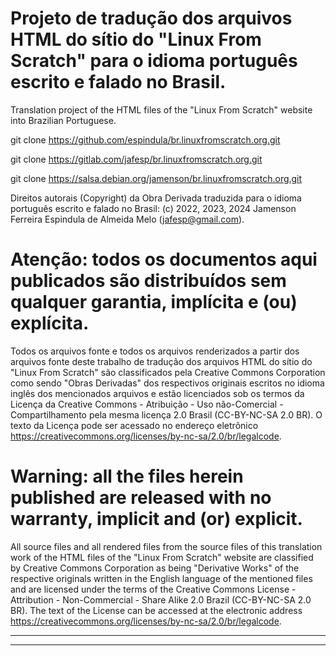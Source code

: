 # Projeto de tradução dos arquivos HTML do sítio do "Linux From Scratch" para o idioma português escrito e falado no Brasil.

Translation project of the HTML files of the "Linux From Scratch" website into Brazilian Portuguese.

git clone https://github.com/espindula/br.linuxfromscratch.org.git

git clone https://gitlab.com/jafesp/br.linuxfromscratch.org.git

git clone https://salsa.debian.org/jamenson/br.linuxfromscratch.org.git


Direitos autorais (Copyright) da Obra Derivada traduzida para o idioma 
português escrito e falado no Brasil: (c) 2022, 2023, 2024 Jamenson 
Ferreira Espindula de Almeida Melo (<jafesp@gmail.com>).

# Atenção: todos os documentos aqui publicados são distribuídos sem qualquer garantia, implícita e (ou) explícita.

  Todos os arquivos fonte e todos os arquivos renderizados a partir dos 
  arquivos fonte deste trabalho de tradução dos arquivos HTML do sítio 
  do "Linux From Scratch" são classificados pela Creative Commons 
  Corporation como sendo "Obras Derivadas" dos respectivos originais 
  escritos no idioma inglês dos mencionados arquivos e estão licenciados 
  sob os termos da Licença da Creative Commons - Atribuição - Uso 
  não-Comercial - Compartilhamento pela mesma licença 2.0 Brasil 
  (CC-BY-NC-SA 2.0 BR). O texto da Licença pode ser acessado no endereço 
  eletrônico 
  <https://creativecommons.org/licenses/by-nc-sa/2.0/br/legalcode>.


# Warning: all the files herein published are released with no warranty, implicit and (or) explicit.

  All source files and all rendered files from the source files of this 
  translation work of the HTML files of the "Linux From Scratch" website 
  are classified by Creative Commons Corporation as being "Derivative 
  Works" of the respective originals written in the English language of 
  the mentioned files and are licensed under the terms of the Creative 
  Commons License - Attribution - Non-Commercial - Share Alike 2.0 
  Brazil (CC-BY-NC-SA 2.0 BR). The text of the License can be accessed 
  at the electronic address 
  <https://creativecommons.org/licenses/by-nc-sa/2.0/br/legalcode>.


************************************************************************
************************************************************************


